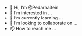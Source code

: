 - 👋 Hi, I’m @Pedarha3ein
- 👀 I’m interested in ...
- 🌱 I’m currently learning ...
- 💞️ I’m looking to collaborate on ...
- 📫 How to reach me ...

<!---
Pedarha3ein/Pedarha3ein is a ✨ special ✨ repository because its `README.md` (this file) appears on your GitHub profile.
You can click the Preview link to take a look at your changes.
--->
